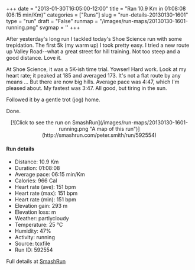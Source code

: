 +++
date = "2013-01-30T16:05:00-12:00"
title = "Ran 10.9 Km in 01:08:08 (06:15 min/Km)"
categories = ["Runs"]
slug = "run-details-20130130-1601"
type = "run"
draft = "False"
runmap = "/images/run-maps/20130130-1601-running.png"
svgmap = '<polyline points="43 4, 45 0, 37 1, 25 8, 11 48, 8 52, 3 72, 31 81, 34 89, 41 93, 52 96, 51 83, 53 71, 56 67, 55 55, 48 43, 53 33, 48 42, 48 45, 48 43, 54 44, 57 49, 61 52, 57 56, 57 66, 52 80, 52 91, 56 99, 67 100, 71 93, 96 84, 95 69, 91 62, 88 57, 87 57, 83 55, 73 58, 69 55, 63 52, 63 50, 68 42, 63 33, 62 32, 55 31, 49 39, 48 42, 48 43, 48 45, 48 38, 50 39, 55 29, 50 22, 50 15, 41 12, 43 5">'
+++

After yesterday's long run I tackled today's Shoe Science run with some trepidation. The first 5k (my warm up) I took pretty easy. I tried a new route up Valley Road--what a great street for hill training. Not too steep and a good distance. Love it. 

At Shoe Science, it was a 5K-ish time trial. Yowser!  Hard work. Look at my heart rate; it peaked at 185 and averaged 173. It's not a flat route by any means ... But there are now big hills. Average pace was 4:47, which I'm pleased about. My fastest was 3:47. All good, but tiring in the sun. 

Followed it by a gentle trot (jog) home. 

Done. 



<!--more-->

<center>
[![Click to see the run on SmashRun](/images/run-maps/20130130-1601-running.png "A map of this run")](http://smashrun.com/peter.smith/run/592554)
</center>

#### Run details

* Distance: 10.9 Km
* Duration: 01:08:08
* Average pace: 06:15 min/Km
* Calories: 966 Cal
* Heart rate (ave): 151 bpm
* Heart rate (max): 151 bpm
* Heart rate (min): 151 bpm
* Elevation gain: 293 m
* Elevation loss:  m
* Weather: partlycloudy
* Temperature: 25 &deg;C
* Humidity: 47%
* Activity: running
* Source: tcxfile
* Run ID: 592554

Full details at [SmashRun](http://smashrun.com/peter.smith/run/592554)